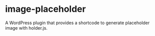 image-placeholder
=================

A WordPress plugin that provides a shortcode  to generate placeholder image with holder.js.